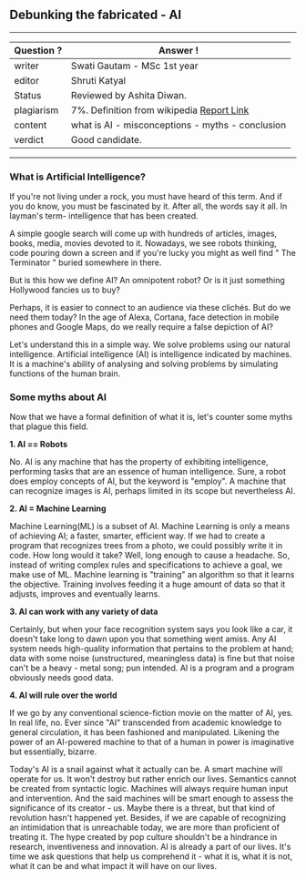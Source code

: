 ## Debunking the fabricated - AI

---

| Question ? | Answer !                                                                                            |
| ---------- | --------------------------------------------------------------------------------------------------- |
| writer     | Swati Gautam - MSc 1st year                                                                         |
| editor     | Shruti Katyal                                                                                       |
| Status     | Reviewed by Ashita Diwan.                                                                           |
| plagiarism | 7%. Definition from wikipedia [Report Link](./plag-reports/plag-debunking-the-fabricated-AI-v1.pdf) |
| content    | what is AI - misconceptions - myths - conclusion                                                    |
| verdict    | Good candidate.                                                                                     |

---

### What is Artificial Intelligence?

If you're not living under a rock, you must have heard of this term. And if you do know, you must be fascinated by it. After all, the words say it all. In layman's term- intelligence that has been created.

A simple google search will come up with hundreds of articles, images, books, media, movies devoted to it. Nowadays, we see robots thinking, code pouring down a screen and if you're lucky you might as well find " The Terminator " buried somewhere in there.

But is this how we define AI? An omnipotent robot? Or is it just something Hollywood fancies us to buy?

Perhaps, it is easier to connect to an audience via these clichés. But do we need them today? In the age of Alexa, Cortana, face detection in mobile phones and Google Maps, do we really require a false depiction of AI?

Let's understand this in a simple way. We solve problems using our natural intelligence. Artificial intelligence (AI) is intelligence indicated by machines. It is a machine's ability of analysing and solving problems by simulating functions of the human brain.

### Some myths about AI

Now that we have a formal definition of what it is, let's counter some myths that plague this field.

**1. AI == Robots**

No. AI is any machine that has the property of exhibiting intelligence, performing tasks that are an essence of human intelligence.
Sure, a robot does employ concepts of AI, but the keyword is "employ". A machine that can recognize images is AI, perhaps limited in its scope but nevertheless AI.

**2. AI = Machine Learning**

Machine Learning(ML) is a subset of AI. Machine Learning is only a means of achieving AI; a faster, smarter, efficient way. If we had to create a program that recognizes trees from a photo, we could possibly write it in code. How long would it take? Well, long enough to cause a headache. So, instead of writing complex rules and specifications to achieve a goal, we make use of ML. Machine learning is "training" an algorithm so that it learns the objective. Training involves feeding it a huge amount of data so that it adjusts, improves and eventually learns.

**3. AI can work with any variety of data**

Certainly, but when your face recognition system says you look like a car, it doesn't take long to dawn upon you that something went amiss. Any AI system needs high-quality information that pertains to the problem at hand; data with some noise (unstructured, meaningless data) is fine but that noise can't be a heavy - metal song; ​pun intended​. AI is a program and a program obviously needs good data.

**4. AI will rule over the world**

If we go by any conventional science-fiction movie on the matter of AI, yes. In real life, no. Ever since "AI" transcended from academic knowledge to general circulation, it has been fashioned and manipulated. Likening the power of an AI-powered machine to that of a human in power is imaginative but essentially, bizarre.

Today's AI is a snail against what it actually can be. A smart machine will operate for us. It won't destroy but rather enrich our lives. Semantics cannot be created from syntactic logic. Machines will always require human input and intervention. And the said machines will be smart enough to assess the significance of its creator - us. Maybe there is a threat, but that kind of revolution hasn't happened yet. Besides, if we are capable of recognizing an intimidation that is unreachable today, we are more than proficient of treating it. The hype created by pop culture shouldn't be a hindrance in research, inventiveness and innovation. AI is already a part of our lives. It's time we ask questions that help us comprehend it - what it is, what it is not, what it can be and what impact it will have on our lives.
